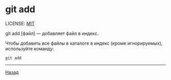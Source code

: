 # git add

LICENSE: [MIT](./LICENSE.MD)

git add [файл] — добавляет файл в индекс.

Чтобы добавить все файлы в каталоге в индекс (кроме игнорируемых), используйте команду:

```
git add
```
   
---

[Назад](Page7.md)